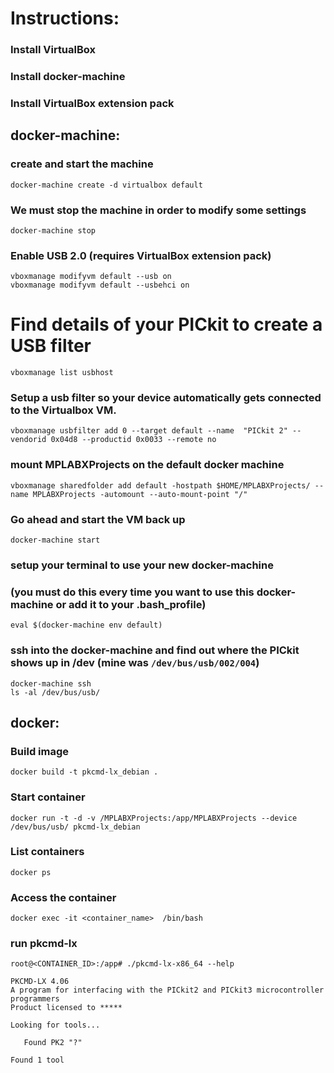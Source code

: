 # Instructions:
### Install VirtualBox
### Install docker-machine
### Install VirtualBox extension pack

## docker-machine:

### create and start the machine
```
docker-machine create -d virtualbox default
```
### We must stop the machine in order to modify some settings
```
docker-machine stop
```
### Enable USB 2.0 (requires VirtualBox extension pack)
```
vboxmanage modifyvm default --usb on
vboxmanage modifyvm default --usbehci on
```
# Find details of your PICkit to create a USB filter
```
vboxmanage list usbhost
```
### Setup a usb filter so your device automatically gets connected to the Virtualbox VM.
```
vboxmanage usbfilter add 0 --target default --name  "PICkit 2" --vendorid 0x04d8 --productid 0x0033 --remote no
```
### mount MPLABXProjects on the default docker machine
```
vboxmanage sharedfolder add default -hostpath $HOME/MPLABXProjects/ --name MPLABXProjects -automount --auto-mount-point "/"
```
### Go ahead and start the VM back up
```
docker-machine start
```
### setup your terminal to use your new docker-machine
### (you must do this every time you want to use this docker-machine or add it to your .bash_profile)
```
eval $(docker-machine env default)
```
### ssh into the docker-machine and find out where the PICkit shows up in /dev (mine was `/dev/bus/usb/002/004`)
```
docker-machine ssh 
ls -al /dev/bus/usb/
``` 
## docker:
### Build image
```
docker build -t pkcmd-lx_debian .
```
### Start container
```
docker run -t -d -v /MPLABXProjects:/app/MPLABXProjects --device /dev/bus/usb/ pkcmd-lx_debian 
```
### List containers
```
docker ps
```
### Access the container 
```
docker exec -it <container_name>  /bin/bash
```
### run pkcmd-lx
```
root@<CONTAINER_ID>:/app# ./pkcmd-lx-x86_64 --help

PKCMD-LX 4.06
A program for interfacing with the PICkit2 and PICkit3 microcontroller programmers
Product licensed to *****

Looking for tools...

   Found PK2 "?"

Found 1 tool
```
